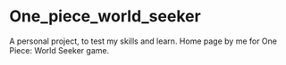 # One_piece_world_seeker
A personal project, to test my skills and learn. Home page by me for One Piece: World Seeker game.
